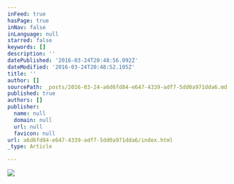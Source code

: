 ```yaml
---
inFeed: true
hasPage: true
inNav: false
inLanguage: null
starred: false
keywords: []
description: ''
datePublished: '2016-03-24T20:48:56.092Z'
dateModified: '2016-03-24T20:48:52.105Z'
title: ''
author: []
sourcePath: _posts/2016-03-24-a6d6fd84-e647-4339-adf7-5dd0a971dda6.md
published: true
authors: []
publisher:
  name: null
  domain: null
  url: null
  favicon: null
url: a6d6fd84-e647-4339-adf7-5dd0a971dda6/index.html
_type: Article

---
```

![](https://s3-us-west-2.amazonaws.com/the-grid-img/p/3859c28229b69b501e97db6c59b62544dd20d7ed.jpg)